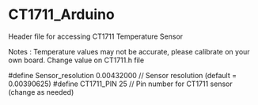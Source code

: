 # CT1711_Arduino
Header file for accessing CT1711 Temperature Sensor

Notes :
Temperature values ​​may not be accurate, please calibrate on your own board.
Change value on CT1711.h file

#define Sensor_resolution    0.00432000  // Sensor resolution (default = 0.00390625)
#define CT1711_PIN           25          // Pin number for CT1711 sensor (change as needed)
